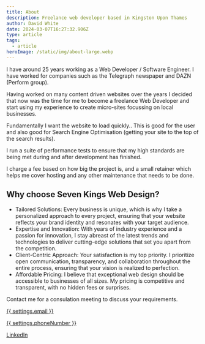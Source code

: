 ```yaml
---
title: About
description: Freelance web developer based in Kingston Upon Thames
author: David White
date: 2024-03-07T16:27:32.906Z
type: article
tags:
  - article
heroImage: /static/img/about-large.webp
---
```

I have around 25 years working as a Web Developer / Software Engineer.  I have worked for companies such as the Telegraph newspaper and DAZN (Perform group).

Having worked on many content driven websites over the years I decided that now was the time for me to become a freelance Web Developer and start using my experience to create micro-sites focussing on local businesses.

Fundamentally I want the website to load quickly.. This is good for the user and also good for Search Engine Optimisation (getting your site to the top of the search results).

I run a suite of performance tests to ensure that my high standards are being met during and after development has finished.

I charge a fee based on how big the project is, and a small retainer which helps me cover hosting and any other maintenance that needs to be done.

## Why choose Seven Kings Web Design?

* Tailored Solutions: Every business is unique, which is why I take a personalized approach to every project, ensuring that your website reflects your brand identity and resonates with your target audience.
* Expertise and Innovation: With years of industry experience and a passion for innovation, I stay abreast of the latest trends and technologies to deliver cutting-edge solutions that set you apart from the competition.
* Client-Centric Approach: Your satisfaction is my top priority. I prioritize open communication, transparency, and collaboration throughout the entire process, ensuring that your vision is realized to perfection.
* Affordable Pricing: I believe that exceptional web design should be accessible to businesses of all sizes. My pricing is competitive and transparent, with no hidden fees or surprises.

Contact me for a consulation meeting to discuss your requirements.

[{{ settings.email }}](mailto:webdigga42@gmail.com)

[{{ settings.phoneNumber }}](tel:07877304672)

[LinkedIn](https://www.linkedin.com/in/david-white-96a0878a/)
